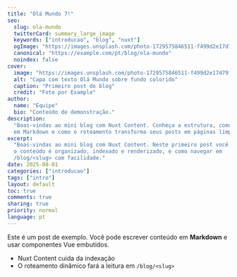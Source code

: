 ```yaml
---
title: "Olá Mundo 7!"
seo:
  slug: ola-mundo
  twitterCard: summary_large_image
  keywords: ["introducao", "blog", "nuxt"]
  ogImage: "https://images.unsplash.com/photo-1729575846511-f499d2e17d79?fm=jpg&q=60&w=3000&ixlib=rb-4.1.0&ixid=M3wxMjA3fDB8MHxzZWFyY2h8Mnx8YmFzaWMlMjBiYWNrZ3JvdW5kfGVufDB8fDB8fHww"
  canonical: "https://example.com/pt/blog/ola-mundo"
  noindex: false
cover:
  image: "https://images.unsplash.com/photo-1729575846511-f499d2e17d79?fm=jpg&q=60&w=3000&ixlib=rb-4.1.0&ixid=M3wxMjA3fDB8MHxzZWFyY2h8Mnx8YmFzaWMlMjBiYWNrZ3JvdW5kfGVufDB8fDB8fHww"
  alt: "Capa com texto Olá Mundo sobre fundo colorido"
  caption: "Primeiro post do blog"
  credit: "Foto por Example"
author:
  name: "Equipe"
  bio: "Conteúdo de demonstração."
description:
  "Boas-vindas ao mini blog com Nuxt Content. Conheça a estrutura, como escrever
  em Markdown e como o roteamento transforma seus posts em páginas limpas."
excerpt:
  "Boas-vindas ao mini blog com Nuxt Content. Neste primeiro post você verá como
  o conteúdo é organizado, indexado e renderizado, e como navegar em
  /blog/<slug> com facilidade."
date: 2025-08-01
categories: ["introducao"]
tags: ["intro"]
layout: default
toc: true
comments: true
sharing: true
priority: normal
language: pt
---
```


Este é um post de exemplo. Você pode escrever conteúdo em **Markdown** e usar
componentes Vue embutidos.

- Nuxt Content cuida da indexação
- O roteamento dinâmico fará a leitura em `/blog/<slug>`
